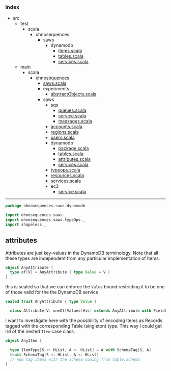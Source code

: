 ### Index

+ src
  + test
    + scala
      + ohnosequences
        + saws
          + dynamodb
            + [items.scala](../../../../../test/scala/ohnosequences/saws/dynamodb/items.md)
            + [tables.scala](../../../../../test/scala/ohnosequences/saws/dynamodb/tables.md)
            + [services.scala](../../../../../test/scala/ohnosequences/saws/dynamodb/services.md)
  + main
    + scala
      + ohnosequences
        + [saws.scala](../../saws.md)
        + experiments
          + [abstractObjects.scala](../../experiments/abstractObjects.md)
        + saws
          + sqs
            + [queues.scala](../sqs/queues.md)
            + [service.scala](../sqs/service.md)
            + [messages.scala](../sqs/messages.md)
          + [accounts.scala](../accounts.md)
          + [regions.scala](../regions.md)
          + [users.scala](../users.md)
          + dynamodb
            + [package.scala](package.md)
            + [tables.scala](tables.md)
            + [attributes.scala](attributes.md)
            + [services.scala](services.md)
          + [typeops.scala](../typeops.md)
          + [resources.scala](../resources.md)
          + [services.scala](../services.md)
          + ec2
            + [service.scala](../ec2/service.md)

------


```scala
package ohnosequences.saws.dynamodb

import ohnosequences.saws._
import ohnosequences.saws.typeOps._
import shapeless._
```

  ## attributes

  Attributes are just key-values in the DynamoDB terminology. Note that all these types are independent from any particular implementation of Items.


```scala
object AnyAttribute {
  type of[V] = AnyAttribute { type Value = V }
}
```

this is sealed so that we can enforce the `Value` bound restricting it to be one of those valid for the the DynamoDB service

```scala
sealed trait AnyAttribute { type Value }

  class Attribute[V: oneOf[Values]#is] extends AnyAttribute with FieldOf[V] { type Value = V }
```

  I want to investigate here with the possibility of encoding Items as Records tagged with the corresponding Table (singleton) type.
  This way I could get rid of the nested `Item` case class.


```scala
object AnyItem {

  type ItemType[S <: HList, A <: HList] = A with SchemaTag[S, A]
  trait SchemaTag[S <: HList, A <: HList]
  // now tag items with the schema coming from table.schema
}
```

